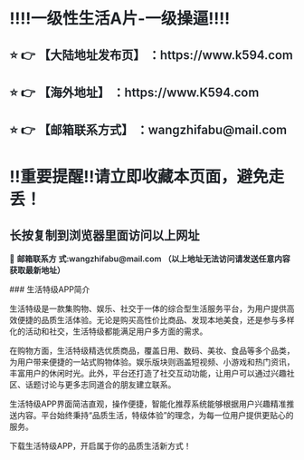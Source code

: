 <div class="markdown-heading" style="color:#1F2328;font-family:-apple-system, BlinkMacSystemFont, &quot;font-size:16px;background-color:#FFFFFF;"> <h1 class="heading-element" style="margin-left:0px;font-weight:var(--base-text- weight-semibold, 600);"> ‼️‼️一级性生活A片-一级操逼‼️‼️ </h1> </div> <div class="markdown-heading" style="color:#1F2328;font-family:-apple-system, BlinkMacSystemFont, &quot;font-size:16px;background-color:#FFFFFF;"> <h2 class="heading-element" style="font-weight:var(--base-text-weight-semibold, 600);"> ⭐ 👉 【大陆地址发布页】 ：https://www.k594.com </h2> </div> <div class="markdown-heading" style="color:#1F2328;font-family:-apple-system, BlinkMacSystemFont, &quot;font-size:16px;background-color:#FFFFFF;"> <h2 class="heading-element" style="font-weight:var(--base-text-weight-semibold, 600);"> ⭐ 👉 【海外地址】 ：https://www.K594.com </h2> </div> <div class="markdown-heading" style="color:#1F2328;font-family:-apple-system, BlinkMacSystemFont, &quot;font-size:16px;background-color:#FFFFFF;"> <h2 class="heading-element" style="font-weight:var(--base-text-weight-semibold, 600);"> ⭐ 👉 【邮箱联系方式】 ：wangzhifabu@mail.com </h2> </div> <div class="markdown-heading" style="color:#1F2328;font-family:-apple-system, BlinkMacSystemFont, &quot;font-size:16px;background-color:#FFFFFF;"> <h1 class="heading-element" style="margin-left:0px;font-weight:var(--base-text- weight-semibold, 600);"> ‼️重要提醒‼️请立即收藏本页面，避免走丢！ </h1> </div> <div class="markdown-heading" style="color:#1F2328;font-family:-apple-system, BlinkMacSystemFont, &quot;font-size:16px;background-color:#FFFFFF;"> <h2 class="heading-element" style="font-weight:var(--base-text-weight-semibold, 600);"> 长按复制到浏览器里面访问以上网址 </h2> </div> <p style="color:#1F2328;font-family:-apple-system, BlinkMacSystemFont, &quot;font- size:16px;background-color:#FFFFFF;"> 📧&nbsp;<span style="font-weight:var(--base-text-weight-semibold, 600);">邮箱联系方 式:wangzhifabu@mail.com&nbsp;（以上地址无法访问请发送任意内容获取最新地址）</span> </p>
### 生活特级APP简介  

生活特级是一款集购物、娱乐、社交于一体的综合型生活服务平台，为用户提供高效便捷的品质生活体验。无论是购买高性价比商品、发现本地美食，还是参与多样化的活动和社交，生活特级都能满足用户多方面的需求。  

在购物方面，生活特级精选优质商品，覆盖日用、数码、美妆、食品等多个品类，为用户带来便捷的一站式购物体验。娱乐版块则涵盖短视频、小游戏和热门资讯，丰富用户的休闲时光。此外，平台还打造了社交互动功能，让用户可以通过兴趣社区、话题讨论与更多志同道合的朋友建立联系。  

生活特级APP界面简洁直观，操作便捷，智能化推荐系统能够根据用户兴趣精准推送内容。平台始终秉持“品质生活，特级体验”的理念，为每一位用户提供更贴心的服务。  

下载生活特级APP，开启属于你的品质生活新方式！
